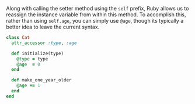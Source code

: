 Along with calling the setter method using the `self` prefix, Ruby allows us to reassign the instance variable from within this method. To accomplish this, rather than using `self.age`, you can simply use `@age`, though its typically a better idea to leave the current syntax.

```ruby
class Cat
  attr_accessor :type, :age

  def initialize(type)
    @type = type
    @age  = 0
  end

  def make_one_year_older
    @age += 1
  end
end
```